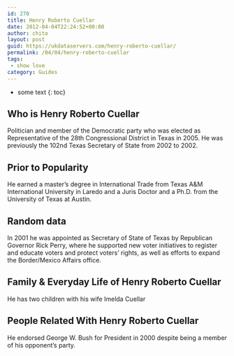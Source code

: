 ```yaml
---
id: 270
title: Henry Roberto Cuellar
date: 2012-04-04T22:24:52+00:00
author: chito
layout: post
guid: https://ukdataservers.com/henry-roberto-cuellar/
permalink: /04/04/henry-roberto-cuellar
tags:
 - show love
category: Guides
---
```


* some text
{: toc}


## Who is  Henry Roberto Cuellar
                  
                  
                  
Politician and member of the Democratic party who was elected as Representative of the 28th Congressional District in Texas in 2005. He was previously the 102nd Texas Secretary of State from 2002 to 2002.
                  
                
                
                
## Prior to Popularity 
                  
                  
                  
He earned a master&#8217;s degree in International Trade from Texas A&M International University in Laredo and a Juris Doctor and a Ph.D. from the University of Texas at Austin.
                  
                
                
                
## Random data 
                  
                  
                  
In 2001 he was appointed as Secretary of State of Texas by Republican Governor Rick Perry, where he supported new voter initiatives to register and educate voters and protect voters&#8217; rights, as well as efforts to expand the Border/Mexico Affairs office.
                  
                
                
                
## Family & Everyday Life of Henry Roberto Cuellar
                  
                  
                  
He has two children with his wife Imelda Cuellar
                  
                
                
                
## People Related With  Henry Roberto Cuellar
                  
                  
                  
He endorsed George W. Bush for President in 2000 despite being a member of his opponent&#8217;s party.
                  
                
              
            
          
          
          
    
    
  
